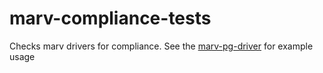 # marv-compliance-tests

Checks marv drivers for compliance. See the [marv-pg-driver](https://github.com/guidesmiths/marv-pg-driver) for example usage

